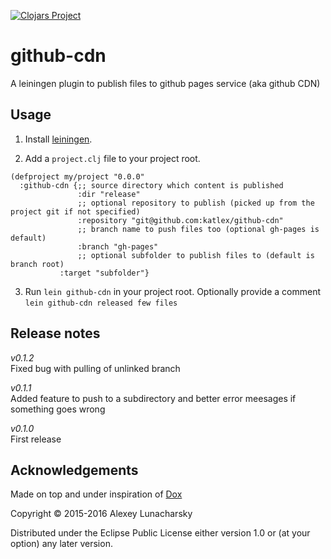 [![Clojars Project](https://img.shields.io/clojars/v/katlex/github-cdn.svg)](https://clojars.org/katlex/github-cdn)

# github-cdn

A leiningen plugin to publish files to github pages service (aka github CDN)

## Usage

1. Install [leiningen](http://leiningen.org/).

2. Add a `project.clj` file to your project root.

```
(defproject my/project "0.0.0"
  :github-cdn {;; source directory which content is published
               :dir "release" 
               ;; optional repository to publish (picked up from the project git if not specified)
               :repository "git@github.com:katlex/github-cdn" 
               ;; branch name to push files too (optional gh-pages is default)
               :branch "gh-pages" 
               ;; optional subfolder to publish files to (default is branch root)
	       :target "subfolder"}
```

3. Run `lein github-cdn` in your project root. Optionally provide a comment `lein github-cdn released few files`

## Release notes

*v0.1.2*  
Fixed bug with pulling of unlinked branch

*v0.1.1*  
Added feature to push to a subdirectory and better error meesages if something goes wrong

*v0.1.0*  
First release

## Acknowledgements

Made on top and under inspiration of [Dox](https://github.com/Raynes/dox)

Copyright © 2015-2016 Alexey Lunacharsky

Distributed under the Eclipse Public License either version 1.0 or (at
your option) any later version.

